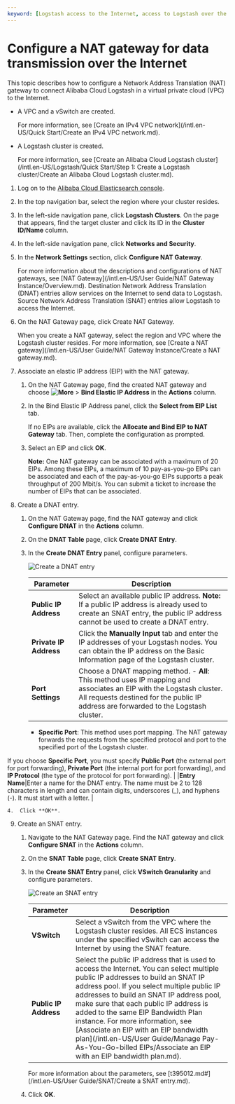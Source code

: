 ```yaml
---
keyword: [Logstash access to the Internet, access to Logstash over the Internet]
---
```


# Configure a NAT gateway for data transmission over the Internet

This topic describes how to configure a Network Address Translation \(NAT\) gateway to connect Alibaba Cloud Logstash in a virtual private cloud \(VPC\) to the Internet.

-   A VPC and a vSwitch are created.

    For more information, see [Create an IPv4 VPC network](/intl.en-US/Quick Start/Create an IPv4 VPC network.md).

-   A Logstash cluster is created.

    For more information, see [Create an Alibaba Cloud Logstash cluster](/intl.en-US/Logstash/Quick Start/Step 1: Create a Logstash cluster/Create an Alibaba Cloud Logstash cluster.md).


1.  Log on to the [Alibaba Cloud Elasticsearch console](https://elasticsearch.console.aliyun.com/#/home).

2.  In the top navigation bar, select the region where your cluster resides.

3.  In the left-side navigation pane, click **Logstash Clusters**. On the page that appears, find the target cluster and click its ID in the **Cluster ID/Name** column.

4.  In the left-side navigation pane, click **Networks and Security**.

5.  In the **Network Settings** section, click **Configure NAT Gateway**.

    For more information about the descriptions and configurations of NAT gateways, see [NAT Gateway](/intl.en-US/User Guide/NAT Gateway Instance/Overview.md). Destination Network Address Translation \(DNAT\) entries allow services on the Internet to send data to Logstash. Source Network Address Translation \(SNAT\) entries allow Logstash to access the Internet.

6.  On the NAT Gateway page, click Create NAT Gateway.

    When you create a NAT gateway, select the region and VPC where the Logstash cluster resides. For more information, see [Create a NAT gateway](/intl.en-US/User Guide/NAT Gateway Instance/Create a NAT gateway.md).

7.  Associate an elastic IP address \(EIP\) with the NAT gateway.

    1.  On the NAT Gateway page, find the created NAT gateway and choose **![More](https://static-aliyun-doc.oss-accelerate.aliyuncs.com/assets/img/en-US/8592986061/p98649.png)** \> **Bind Elastic IP Address** in the **Actions** column.

    2.  In the Bind Elastic IP Address panel, click the **Select from EIP List** tab.

        If no EIPs are available, click the **Allocate and Bind EIP to NAT Gateway** tab. Then, complete the configuration as prompted.

    3.  Select an EIP and click **OK**.

        **Note:** One NAT gateway can be associated with a maximum of 20 EIPs. Among these EIPs, a maximum of 10 pay-as-you-go EIPs can be associated and each of the pay-as-you-go EIPs supports a peak throughput of 200 Mbit/s. You can submit a ticket to increase the number of EIPs that can be associated.

8.  Create a DNAT entry.

    1.  On the NAT Gateway page, find the NAT gateway and click **Configure DNAT** in the **Actions** column.

    2.  On the **DNAT Table** page, click **Create DNAT Entry**.

    3.  In the **Create DNAT Entry** panel, configure parameters.

        ![Create a DNAT entry](https://static-aliyun-doc.oss-accelerate.aliyuncs.com/assets/img/en-US/8592986061/p67462.png)

        |Parameter|Description|
        |---------|-----------|
        |**Public IP Address**|Select an available public IP address. **Note:** If a public IP address is already used to create an SNAT entry, the public IP address cannot be used to create a DNAT entry. |
        |**Private IP Address**|Click the **Manually Input** tab and enter the IP addresses of your Logstash nodes. You can obtain the IP address on the Basic Information page of the Logstash cluster.|
        |**Port Settings**|Choose a DNAT mapping method.         -   **All**: This method uses IP mapping and associates an EIP with the Logstash cluster. All requests destined for the public IP address are forwarded to the Logstash cluster.
        -   **Specific Port**: This method uses port mapping. The NAT gateway forwards the requests from the specified protocol and port to the specified port of the Logstash cluster.

If you choose **Specific Port**, you must specify **Public Port** \(the external port for port forwarding\), **Private Port** \(the internal port for port forwarding\), and **IP Protocol** \(the type of the protocol for port forwarding\). |
        |**Entry Name**|Enter a name for the DNAT entry. The name must be 2 to 128 characters in length and can contain digits, underscores \(\_\), and hyphens \(-\). It must start with a letter. |

    4.  Click **OK**.

9.  Create an SNAT entry.

    1.  Navigate to the NAT Gateway page. Find the NAT gateway and click **Configure SNAT** in the **Actions** column.

    2.  On the **SNAT Table** page, click **Create SNAT Entry**.

    3.  In the **Create SNAT Entry** panel, click **VSwitch Granularity** and configure parameters.

        ![Create an SNAT entry](https://static-aliyun-doc.oss-accelerate.aliyuncs.com/assets/img/en-US/8592986061/p67464.png)

        |Parameter|Description|
        |---------|-----------|
        |**VSwitch**|Select a vSwitch from the VPC where the Logstash cluster resides. All ECS instances under the specified vSwitch can access the Internet by using the SNAT feature.|
        |**Public IP Address**|Select the public IP address that is used to access the Internet. You can select multiple public IP addresses to build an SNAT IP address pool. If you select multiple public IP addresses to build an SNAT IP address pool, make sure that each public IP address is added to the same EIP Bandwidth Plan instance. For more information, see [Associate an EIP with an EIP bandwidth plan](/intl.en-US/User Guide/Manage Pay-As-You-Go-billed EIPs/Associate an EIP with an EIP bandwidth plan.md). |

        For more information about the parameters, see [t395012.md\#](/intl.en-US/User Guide/SNAT/Create a SNAT entry.md).

    4.  Click **OK**.


